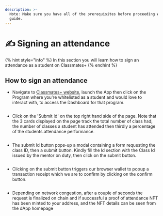 ```yaml
---
description: >-
  Note: Make sure you have all of the prerequisites before proceeding with this
  guide.
---
```


# ✍️ Signing an attendance

{% hint style="info" %}
In this section you will learn how to sign an attendance as a student on Classmates+
{% endhint %}

## How to sign an attendance

* Navigate to [Classmates+ website](https://classmate-plus.vercel.app/), launch the App then click on the Program where you're whitelisted as a student and would love to interact with, to access the Dashboard for that program.

<figure><img src="../.gitbook/assets/student1st.png" alt=""><figcaption></figcaption></figure>

* Click on the 'Submit Id' on the top right hand side of the page. Note that the 3 cards displayed on the page track the total number of class had, the number of classes a student has attended then thirdly a percentage of the students attendance performance.

<figure><img src="../.gitbook/assets/sign Attendance.png" alt=""><figcaption></figcaption></figure>

* The submit Id button pops-up a modal containing a form requesting the class ID, then a submit button. Kindly fill the Id section with the Class Id issued by the mentor on duty, then click on the submit button.

<figure><img src="../.gitbook/assets/sign attendance 2.png" alt=""><figcaption></figcaption></figure>

* Clicking on the submit button triggers our browser wallet to popup a transaction receipt which we are to confirm by clicking on the confirm button.

<figure><img src="../.gitbook/assets/sign attendance 3.png" alt=""><figcaption></figcaption></figure>

* Depending on network congestion, after a couple of seconds the request is finalized on chain and if successful a proof of attendance NFT has been minted to your address, and the NFT details can be seen from the dApp homepage

<figure><img src="../.gitbook/assets/attendance ntf signed.png" alt=""><figcaption></figcaption></figure>

